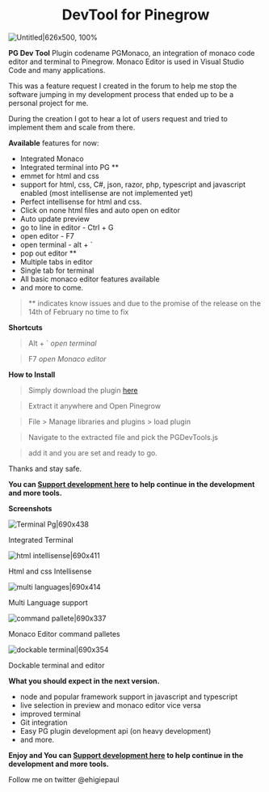 <center><h1>DevTool for Pinegrow</h1></center>

![Untitled|626x500, 100%](https://aws1.discourse-cdn.com/standard10/uploads/pinegrow/original/2X/f/f9c470136e03c4ed6d104fef9b22b19f7a16ffe8.png) 

**PG Dev Tool** Plugin codename PGMonaco, an integration of monaco code editor and terminal to Pinegrow. Monaco Editor is used in Visual Studio Code and many applications.

This was a feature request I created in the forum to help me stop the software jumping in my development process that ended up to be a personal project for me. 

During the creation I got to hear a lot of users request and tried to implement them and scale from there.

**Available** features for now:

* Integrated Monaco
* Integrated terminal into PG **
* emmet for html and css
* support for html, css, C#, json, razor, php, typescript and javascript enabled (most intellisense are not implemented yet)
* Perfect intellisense for html and css.
* Click on none html files and auto open on editor
* Auto update preview
* go to line in editor - Ctrl + G
* open editor - F7
* open terminal - alt + `
* pop out editor **
* Multiple tabs in editor 
* Single tab for terminal
* All basic monaco editor features available
* and more to come.

>  ** indicates know issues and due to the promise of the release on the 14th of February no time to fix

**Shortcuts**
> Alt + ` *open terminal* 

> F7 *open Monaco editor*

**How to Install**
> Simply download the plugin [here](https://github.com/ehigiepaul/PGDevTool/releases/latest)

> Extract it anywhere and Open Pinegrow 

> File > Manage libraries and plugins > load plugin

> Navigate to the extracted file and pick the PGDevTools.js

> add it and you are set and ready to go.

Thanks and stay safe.

**You can [Support development here](https://www.paypal.com/donate?hosted_button_id=4X6C8HF764TU2&source=url) to help continue in the development and more tools.**

**Screenshots**

![Terminal Pg|690x438](https://aws1.discourse-cdn.com/standard10/uploads/pinegrow/original/2X/0/0d21cc5b94ef4943348a8605f1de8ce4415c4a92.png)

Integrated Terminal

![html intellisense|690x411](https://aws1.discourse-cdn.com/standard10/uploads/pinegrow/original/2X/5/558efa5a10a6149ce9756f348938289d904c62a7.png) 

Html and css Intellisense

![multi languages|690x414](https://aws1.discourse-cdn.com/standard10/uploads/pinegrow/original/2X/0/08b7d318fbab956b45efd773e3fe0db7f9c32f84.png) 

Multi Language support

![command pallete|690x337](https://aws1.discourse-cdn.com/standard10/uploads/pinegrow/original/2X/2/2aef67cbde58242977beb2dfb55c9f35877e3854.png) 

Monaco Editor command palletes

![dockable terminal|690x354](https://aws1.discourse-cdn.com/standard10/uploads/pinegrow/original/2X/8/896773767762e54312bc3f4bf7c68237592f44ac.png) 

Dockable terminal and editor

**What you should expect in the next version.**
* node and popular framework support in javascript and typescript
* live selection in preview and monaco editor vice versa
* improved terminal
* Git integration
* Easy PG plugin development api (on heavy development) 
* and more.

**Enjoy and You can [Support development here](https://www.paypal.com/donate?hosted_button_id=4X6C8HF764TU2&source=url) to help continue in the development and more tools.**

Follow me on twitter @ehigiepaul
